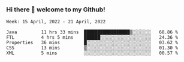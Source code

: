 ### Hi there 👋 welcome to my Github! 

<!--START_SECTION:waka-->
```text
Week: 15 April, 2022 - 21 April, 2022

Java         11 hrs 33 mins  █████████████████▒░░░░░░░   68.86 % 
FTL          4 hrs 5 mins    ██████░░░░░░░░░░░░░░░░░░░   24.36 % 
Properties   36 mins         █░░░░░░░░░░░░░░░░░░░░░░░░   03.62 % 
CSS          13 mins         ▒░░░░░░░░░░░░░░░░░░░░░░░░   01.30 % 
XML          5 mins          ░░░░░░░░░░░░░░░░░░░░░░░░░   00.57 % 
```
<!--END_SECTION:waka-->
